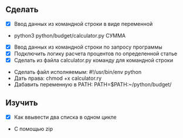 ## Сделать
- [x] Ввод данных из командной строки в виде переменной
* python3 python/budget/calculator.py СУММА
- [x] Ввод данных из командной строки по запросу программы
- [x] Подключить логику расчета процентов по определенной статье
- [x] Сделать из файла calculator.py команду для командной строки
* Сделать файл исполняемым: #!/usr/bin/env python
* Дать права: chmod +x calculator.ry
* Дабавить переменную в PATH:  PATH=$PATH:~/python/budget/

## Изучить
- [x] Как ввывести два списка в одном цикле
* С помощью zip
